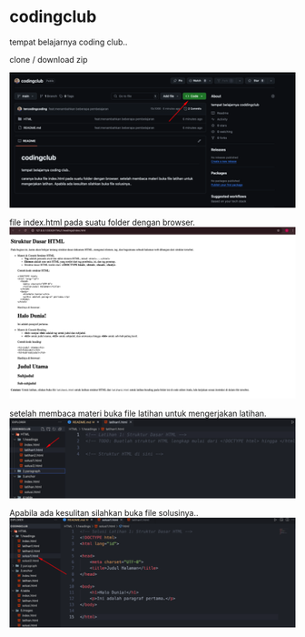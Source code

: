 # codingclub

tempat belajarnya coding club..




clone / download zip

![alt text](image.png)



file index.html pada suatu folder dengan browser.
![alt text](image-1.png)


setelah membaca materi buka file latihan untuk mengerjakan latihan.
![alt text](image-2.png)


Apabila ada kesulitan silahkan buka file solusinya..
![alt text](image-3.png)
